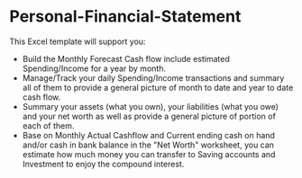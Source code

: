 # Personal-Financial-Statement
This Excel template will support you: 
- Build the Monthly Forecast Cash flow include estimated Spending/Income for a year by month.
- Manage/Track your daily Spending/Income transactions and summary all of them to provide a general picture of month to date and year to date cash flow.
- Summary your assets (what you own), your liabilities (what you owe) and your net worth as well as provide a general picture of portion of each of them.
- Base on Monthly Actual Cashflow and Current ending cash on hand and/or cash in bank balance in the "Net Worth" worksheet, you can estimate how much money 
you can transfer to Saving accounts and Investment to enjoy the compound interest.
